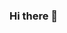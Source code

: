 ### Hi there 👋

<!--
**Emre-Ucarr/Emre-Ucarr** is a ✨ _special_ ✨ repository because its `README.md` (this file) appears on your GitHub profile.

Here are some ideas to get you started:

- 🔭 I’m currently working on computers
- 🌱 I’m currently learning Java programming language
- 👯 I’m looking to collaborate on anything
- 🤔 I’m looking for help with anything
- 💬 Ask me about anthing 
- 📫 How to reach me: my email
- 😄 Pronouns: he/him
- ⚡ Fun fact: I can type on a keyboard, fast!
-->
